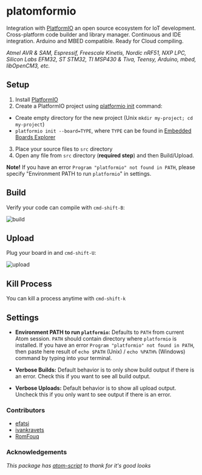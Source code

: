 # platomformio

Integration with [PlatformIO](http://platformio.org/) an open source ecosystem
for IoT development. Cross-platform code builder and library manager.
Continuous and IDE integration. Arduino and MBED compatible.
Ready for Cloud compiling.

*Atmel AVR & SAM, Espressif, Freescale Kinetis, Nordic nRF51, NXP LPC,
Silicon Labs EFM32, ST STM32, TI MSP430 & Tiva, Teensy, Arduino, mbed, libOpenCM3, etc.*

## Setup
1. Install [PlatformIO](http://platformio.org/)
2. Create a PlatformIO project using [platformio init](http://docs.platformio.org/en/latest/userguide/cmd_init.html) command:
  - Create empty directory for the new project (Unix `mkdir my-project; cd my-project`)
  - `platformio init --board=TYPE`, where `TYPE` can be found in [Embedded Boards Explorer](http://platformio.org/#!/boards)
3. Place your source files to `src` directory
4. Open any file from `src` directory (**required step**) and then Build/Upload.

**Note!** If you have an error `Program "platformio" not found in PATH`,
please specify "Environment PATH to run `platformio`" in settings.

## Build

Verify your code can compile with `cmd-shift-B`:

![build](http://i.imgur.com/6h1OSt7.gif)

## Upload

Plug your board in and `cmd-shift-U`:

![upload](http://i.imgur.com/sYk6qAO.gif)

## Kill Process

You can kill a process anytime with `cmd-shift-k`

## Settings

- **Environment PATH to run `platformio`:** Defaults to `PATH` from current
  Atom session. `PATH` should contain directory where `platformio` is installed.
  If you have an error `Program "platformio" not found in PATH`, then paste
  here result of `echo $PATH` (Unix) / `echo %PATH%` (Windows) command by
  typing into your terminal.

- **Verbose Builds:** Default behavior is to only show build output if there is
  an error. Check this if you want to see all build output.

- **Verbose Uploads:** Default behavior is to show all upload output. Uncheck
  this if you only want to see output if there is an error.

### Contributors

- [efatsi](https://github.com/efatsi)
- [ivankravets](https://github.com/ivankravets)
- [RomFouq](https://github.com/RomFouq)

### Acknowledgements

*This package has [atom-script](https://github.com/rgbkrk/atom-script) to thank
for it's good looks*
